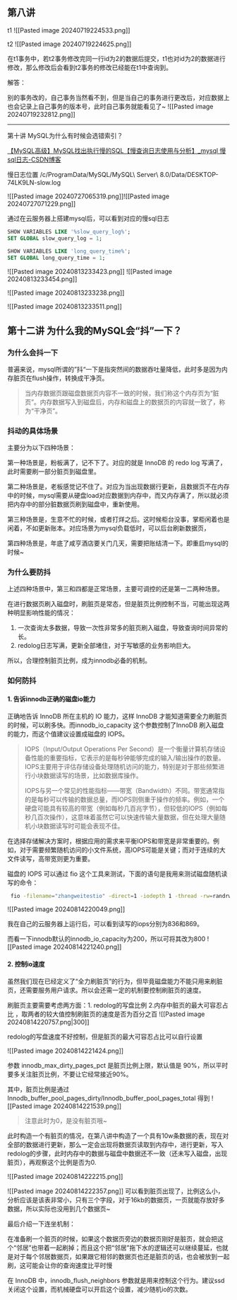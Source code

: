 ## 第八讲

t1
![[Pasted image 20240719224533.png]]

t2
![[Pasted image 20240719224625.png]]


在t1事务中，若t2事务修改完同一行id为2的数据后提交，t1也对id为2的数据进行修改，那么修改后会看到t2事务的修改已经能在t1中查询到。

解答：

别的事务改的，自己事务当然看不到，但是当自己的事务进行更改后，对应数据上也会记录上自己事务的版本号，此时自己事务就能看见了~
![[Pasted image 20240719232812.png]]


--- 
第十讲 MySQL为什么有时候会选错索引？

[【MySQL高级】MySQL找出执行慢的SQL【慢查询日志使用与分析】_mysql 慢sql日志-CSDN博客](https://blog.csdn.net/laodanqiu/article/details/131423834)

慢日志位置
/c/ProgramData/MySQL/MySQL\ Server\ 8.0/Data/DESKTOP-74LK9LN-slow.log


![[Pasted image 20240727065319.png]]![[Pasted image 20240727071229.png]]


通过在云服务器上搭建mysql后，可以看到对应的慢sql日志

```sql
SHOW VARIABLES LIKE '%slow_query_log%';  
SET GLOBAL slow_query_log = 1;  
  
SHOW VARIABLES LIKE 'long_query_time%';  
SET GLOBAL long_query_time = 1;
```
![[Pasted image 20240813233423.png]]
![[Pasted image 20240813233454.png]]

![[Pasted image 20240813233238.png]]

![[Pasted image 20240813233511.png]]



## 第十二讲 为什么我的MySQL会“抖”一下？


### 为什么会抖一下

普遍来说，mysql所谓的”抖“一下是指突然间的数据吞吐量降低，此时多是因为内存脏页在flush操作，转换成干净页。
> 当内存数据页跟磁盘数据页内容不一致的时候，我们称这个内存页为“脏页”。内存数据写入到磁盘后，内存和磁盘上的数据页的内容就一致了，称为“干净页”。

### 抖动的具体场景

主要分为以下四种场景：

第一种场景是，粉板满了，记不下了。对应的就是 InnoDB 的 redo log 写满了，此时需要刷一部分脏页到磁盘里。

第二种场景是，老板感觉记不住了。对应为当出现数据行更新，且数据页不在内存中的时候，mysql需要从硬盘load对应数据到内存中，而又内存满了，所以就必须把内存中的部分脏数据页刷到磁盘中，重新使用。

第三种场景是，生意不忙的时候，或者打烊之后。这时候柜台没事，掌柜闲着也是闲着，不如更新账本。对应场景为mysql负载低时，可以后台刷新数据页，

第四种场景是，年底了咸亨酒店要关门几天，需要把账结清一下。即重启mysql的时候~

### 为什么要防抖

上述四种场景中，第三和四都是正常场景，主要可调控的还是第一二两种场景。

在进行数据页刷入磁盘时，刷脏页是常态，但是脏页比例控制不当，可能出现这两种明显影响性能的情况：

1. 一次查询太多数据，导致一次性非常多的脏页刷入磁盘，导致查询时间异常的长。
2. redolog日志写满，更新全部堵住，对于写敏感的业务影响巨大。

所以，合理控制脏页比例，成为innodb必备的机制。

### 如何防抖

#### 1. 告诉innodb正确的磁盘io能力

正确地告诉 InnoDB 所在主机的 IO 能力，这样 InnoDB 才能知道需要全力刷脏页的时候，可以刷多快。而innodb_io_capacity 这个参数控制了InnoDB 刷入磁盘的能力，而这个值建议设置成磁盘的 IOPS。

>IOPS（Input/Output Operations Per Second）是一个衡量计算机存储设备性能的重要指标，它表示的是每秒钟能够完成的输入/输出操作的数量。IOPS主要用于评估存储设备处理随机访问的能力，特别是对于那些频繁进行小块数据读写的场景，比如数据库操作。
>
>IOPS与另一个常见的性能指标——带宽（Bandwidth）不同。带宽通常指的是每秒可以传输的数据总量，而IOPS则侧重于操作的频率。例如，一个硬盘可能具有较高的带宽（例如每秒几百兆字节），但较低的IOPS（例如每秒几百次操作），这意味着虽然它可以快速传输大量数据，但在处理大量随机小块数据读写时可能会表现不佳。
>
在选择存储解决方案时，根据应用的需求来平衡IOPS和带宽是非常重要的。例如，对于需要频繁随机访问的小文件系统，高IOPS可能是关键；而对于连续的大文件读写，高带宽则更为重要。



磁盘的 IOPS 可以通过 fio 这个工具来测试，下面的语句是我用来测试磁盘随机读写的命令：
```bash
 fio -filename="zhangweitestio" -direct=1 -iodepth 1 -thread -rw=randrw -ioengine=psync -bs=16k -size=500M -numjobs=10 -runtime=10 -group_reporting -name=mytest 
```

![[Pasted image 20240814220049.png]]

我在自己的云服务器上运行后，可以看到读写的iops分别为836和869。

而看一下innodb默认的innodb_io_capacity为200，所以可将其改为800
![[Pasted image 20240814221240.png]]


#### 2. 控制io速度

虽然我们现在已经定义了“全力刷脏页”的行为，但毕竟磁盘能力不能只用来刷脏页，还需要服务用户请求。所以会还需一定的机制要控制刷脏页的速度。

刷脏页主要需要考虑两方面：1. redolog的写盘比例  2.内存中脏页的最大可容忍占比 ，取两者的较大值控制刷脏页的速度是否为百分之百
![[Pasted image 20240814220757.png|300]]

redolog的写盘速度不好控制，但是脏页的最大可容忍占比可以自行设置

![[Pasted image 20240814221424.png]]

参数 innodb_max_dirty_pages_pct 是脏页比例上限，默认值是 90%，所以平时要多关注脏页比例，不要让它经常接近90%。

其中，脏页比例是通过 Innodb_buffer_pool_pages_dirty/Innodb_buffer_pool_pages_total 得到
![[Pasted image 20240814221539.png]]

> 注意此时为0，是没有脏页哦~ 

此时构造一个有脏页的情况，在第八讲中构造了一个具有10w条数据的表，现在对全部的数据进行更新，那么一定会出现将数据页读取到内存中，进行更新，写入redolog的步骤，此时内存中的数据与磁盘中数据还不一致（还未写入磁盘，出现脏页），再观察这个比例是否为0.

![[Pasted image 20240814222215.png]]

![[Pasted image 20240814222357.png]]
可以看到脏页出现了，比例这么小，分析应该是该表非常小，只有三个字段，对于16kb的数据页，一页就能存放好多数据，所以实际也没用到几个数据页~


最后介绍一下连坐机制：

在准备刷一个脏页的时候，如果这个数据页旁边的数据页刚好是脏页，就会把这个“邻居”也带着一起刷掉；而且这个把“邻居”拖下水的逻辑还可以继续蔓延，也就是对于每个邻居数据页，如果跟它相邻的数据页也还是脏页的话，也会被放到一起刷，这可能会让你的查询速度比平时慢

在 InnoDB 中，innodb_flush_neighbors 参数就是用来控制这个行为。建议ssd关闭这个设置，而机械硬盘可以开启这个设置，减少随机io的次数。